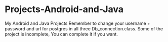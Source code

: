 # Projects-Android-and-Java
My Android and Java Projects
Remember to change your username + password and url for postgres in all three Db_connection.class.
Some of the project is incomplete, You can complete it if you want.
